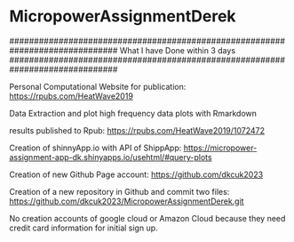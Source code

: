 # MicropowerAssignmentDerek
##############################################################################
What I have Done within 3 days
##############################################################################

Personal Computational Website for publication: https://rpubs.com/HeatWave2019

Data Extraction and plot high frequency data plots with Rmarkdown

results published to Rpub: https://rpubs.com/HeatWave2019/1072472

Creation of shinnyApp.io with API of ShippApp: https://micropower-assignment-app-dk.shinyapps.io/usehtml/#query-plots

Creation of new Github Page account: https://github.com/dkcuk2023

Creation of a new repository in Github and commit two files: https://github.com/dkcuk2023/MicropowerAssignmentDerek.git

No creation accounts of google cloud or Amazon Cloud because they need credit card information for initial sign up.
